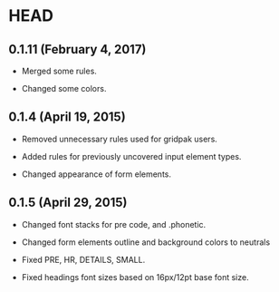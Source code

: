 # HEAD

## 0.1.11 (February 4, 2017)

* Merged some rules.

* Changed some colors.

## 0.1.4 (April 19, 2015)

* Removed unnecessary rules used for gridpak users.

* Added rules for previously uncovered input element types.

* Changed appearance of form elements.

## 0.1.5 (April 29, 2015)

* Changed font stacks for pre code, and .phonetic.

* Changed form elements outline and background colors to neutrals

* Fixed PRE, HR, DETAILS, SMALL.

* Fixed headings font sizes based on 16px/12pt base font size.